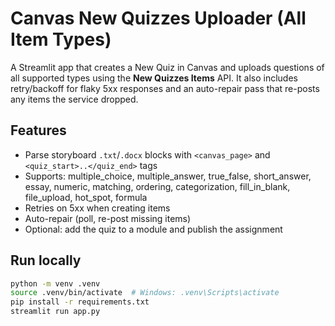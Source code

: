 # Canvas New Quizzes Uploader (All Item Types)

A Streamlit app that creates a New Quiz in Canvas and uploads questions of all supported types using the **New Quizzes Items** API. It also includes retry/backoff for flaky 5xx responses and an auto-repair pass that re-posts any items the service dropped.

## Features
- Parse storyboard `.txt`/`.docx` blocks with `<canvas_page>` and `<quiz_start>..</quiz_end>` tags
- Supports: multiple_choice, multiple_answer, true_false, short_answer, essay, numeric, matching, ordering, categorization, fill_in_blank, file_upload, hot_spot, formula
- Retries on 5xx when creating items
- Auto-repair (poll, re-post missing items)
- Optional: add the quiz to a module and publish the assignment

## Run locally
```bash
python -m venv .venv
source .venv/bin/activate  # Windows: .venv\Scripts\activate
pip install -r requirements.txt
streamlit run app.py
